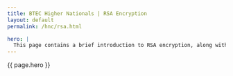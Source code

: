 ```yaml
---
title: BTEC Higher Nationals | RSA Encryption
layout: default
permalink: /hnc/rsa.html

hero: |
  This page contains a brief introduction to RSA encryption, along with a python file to download and run in CoCalc. See instructions for running CoCalc <a href="/hnc/cocalc.html">here</a>.
---
```


<p>{{ page.hero }}</p>
<br/>


